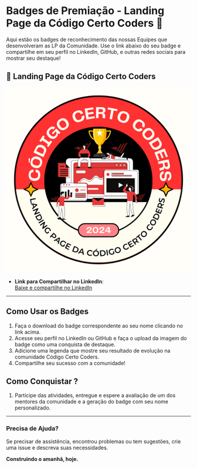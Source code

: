 # Badges de Premiação - Landing Page da Código Certo Coders 🎉

Aqui estão os badges de reconhecimento das nossas Equipes que desenvolveram as LP da Comunidade. Use o link abaixo do seu badge e compartilhe em seu perfil no LinkedIn, GitHub, e outras redes sociais para mostrar seu destaque!

## 🏅 Landing Page da Código Certo Coders
![Badge](../landing-page.png)
- **Link para Compartilhar no LinkedIn**:  
  [Baixe e compartilhe no LinkedIn](../landing-page.png)

---

## Como Usar os Badges
1. Faça o download do badge correspondente ao seu nome clicando no link acima.
2. Acesse seu perfil no LinkedIn ou GitHub e faça o upload da imagem do badge como uma conquista de destaque.
3. Adicione uma legenda que mostre seu resultado de evolução na comunidade Código Certo Coders.
4. Compartilhe seu sucesso com a comunidade!

## Como Conquistar ?
1. Participe das atividades, entregue e espere a avaliação de um dos mentores da comunidade e a geração do badge com seu nome personalizado.

---

### Precisa de Ajuda?

Se precisar de assistência, encontrou problemas ou tem sugestões, crie uma issue e descreva suas necessidades.

**Construindo o amanhã, hoje.**